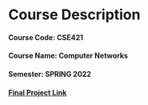
# Course Description 
#### Course Code: CSE421
#### Course Name: Computer Networks
#### Semester: SPRING 2022
#### [Final Project Link](https://drive.google.com/file/d/1iA4-4iBS75w9brFVtFFM2ltXjfQRUmSy/view?usp=share_link "Click for Final Project Report")
